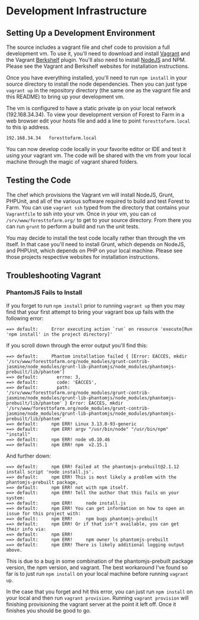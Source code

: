 # Development Infrastructure

## Setting Up a Development Environment 

The source includes a vagrant file and chef code to provision a full
development vm.  To use it, you'll need to download and install
[Vagrant](https://www.vagrantup.com/) and the Vagrant
[Berkshelf](http://berkshelf.com/) plugin.  You'll also need to install
[NodeJS](https://nodejs.org/en/) and NPM.  Please see the Vagrant and Berkshelf
websites for installation instructions. 

Once you have everything installed, you'll need to run ``npm install`` in your
source directory to install the node dependencies.  Then you can just 
type ``vagrant up`` in the repository directory (the same one as the vagrant file
and this README) to bring up your development vm.  

The vm is configured to have a static private ip on your local network
(192.168.34.34).  To view your development version of Forest to Farm in a web
browser edit your hosts file and add a line to point ``foresttofarm.local`` to 
this ip address.

```
192.168.34.34   foresttofarm.local
```

You can now develop code locally in your favorite editor or IDE and test it
using your vagrant vm.  The code will be shared with the vm from your local
machine through the magic of vagrant shared folders.

## Testing the Code

The chef which provisions the Vagrant vm will install NodeJS, Grunt, PHPUnit,
and all of the various software required to build and test Forest to Farm.  You
can use ``vagrant ssh`` typed from the directory that contains 
your ``Vagrantfile`` to ssh into your vm.  Once in your vm, you can ``cd
/srv/www/foresttofarm.org/`` to get to your source directory.  From there you
can run ``grunt`` to perform a build and run the unit tests.

You may decide to install the test code locally rather than through the vm
itself.  In that case you'll need to install Grunt, which depends on NodeJS,
and PHPUnit, which depends on PHP on your local machine.  Please see those
projects respective websites for installation instructions.

## Troubleshooting Vagrant


### PhantomJS Fails to Install

If you forget to run ``npm install`` prior to running ``vagrant up`` then you
may find that your first attempt to bring your vagrant box up fails with the
following error:

``` 
==> default:     Error executing action `run` on resource 'execute[Run 'npm install' in the project directory]'
```

If you scroll down through the error output you'll find this:

```
==> default:     Phantom installation failed { [Error: EACCES, mkdir '/srv/www/foresttofarm.org/node_modules/grunt-contrib-jasmine/node_modules/grunt-lib-phantomjs/node_modules/phantomjs-prebuilt/lib/phantom']
==> default:       errno: 3,
==> default:       code: 'EACCES',
==> default:       path: '/srv/www/foresttofarm.org/node_modules/grunt-contrib-jasmine/node_modules/grunt-lib-phantomjs/node_modules/phantomjs-prebuilt/lib/phantom' } Error: EACCES, mkdir '/srv/www/foresttofarm.org/node_modules/grunt-contrib-jasmine/node_modules/grunt-lib-phantomjs/node_modules/phantomjs-prebuilt/lib/phantom'
==> default:     npm ERR! Linux 3.13.0-93-generic
==> default:     npm ERR! argv "/usr/bin/node" "/usr/bin/npm" "install"
==> default:     npm ERR! node v0.10.46
==> default:     npm ERR! npm  v2.15.1
```

And further down:

```
==> default:     npm ERR! Failed at the phantomjs-prebuilt@2.1.12 install script 'node install.js'.
==> default:     npm ERR! This is most likely a problem with the phantomjs-prebuilt package,
==> default:     npm ERR! not with npm itself.
==> default:     npm ERR! Tell the author that this fails on your system:
==> default:     npm ERR!     node install.js
==> default:     npm ERR! You can get information on how to open an issue for this project with:
==> default:     npm ERR!     npm bugs phantomjs-prebuilt
==> default:     npm ERR! Or if that isn't available, you can get their info via:
==> default:     npm ERR! 
==> default:     npm ERR!     npm owner ls phantomjs-prebuilt
==> default:     npm ERR! There is likely additional logging output above.
```

This is due to a bug in some combination of the phantomjs-prebuilt package
version, the npm version, and vagrant.  The best workaround I've found so far
is to just run ``npm install`` on your local machine before running ``vagrant
up``.  

In the case that you forget and hit this error, you can just run ``npm
install`` on your local and then run ``vagrant provision``. Running ``vagrant
provision`` will finishing provisioning the vagrant server at the point it left
off.  Once it finishes you should be good to go.

